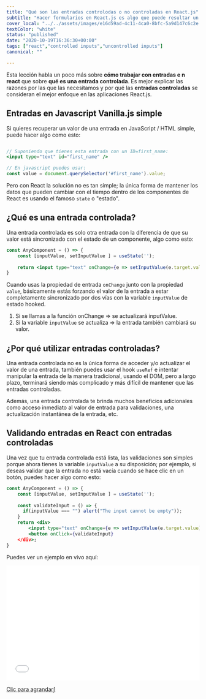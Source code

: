 ```yaml
---
title: "Qué son las entradas controlodas o no controladas en React.js"
subtitle: "Hacer formularios en React.js es algo que puede resultar un tanto engorroso"
cover_local: "../../assets/images/e16d59ad-4c11-4ca0-8bfc-5a9d147c6c2e.jpeg"
textColor: "white"
status: "published"
date: "2020-10-19T16:36:30+00:00"
tags: ["react","controlled inputs","uncontrolled inputs"]
canonical: ""

---
```


Esta lección habla un poco más sobre **cómo trabajar con entradas e n react** que sobre **qué es una entrada controlada**. Es mejor explicar las razones por las que las necesitamos y por qué las **entradas controladas** se consideran el mejor enfoque en las aplicaciones React.js.


## Entradas en Javascript Vanilla.js simple

Si quieres recuperar un valor de una entrada en JavaScript / HTML simple, puede hacer algo como esto:

```jsx

// Suponiendo que tienes esta entrada con un ID=first_name:
<input type="text" id="first_name" /> 

// En javascript puedes usar:
const value = document.querySelector('#first_name').value;
```
Pero con React la solución no es tan simple; la única forma de mantener los datos que pueden cambiar con el tiempo dentro de los componentes de React es usando el famoso `state` o "estado".

## ¿Qué es una entrada controlada?

Una entrada controlada es solo otra entrada con la diferencia de que su valor está sincronizado con el estado de un componente, algo como esto:

```jsx
const AnyComponent = () => {
    const [inputValue, setInputValue ] = useState('');
    
    return <input type="text" onChange={e => setInputValue(e.target.value)} value={inputValue} />
}
```

Cuando usas la propiedad de entrada `onChange` junto con la propiedad` value`, básicamente estás forzando el valor de la entrada a estar completamente sincronizado por dos vías con la variable `inputValue` de estado hooked. 


1. Si se llamas a la función onChange => se actualizará inputValue.
2. Si la variable `inputValue` se actualiza => la entrada también cambiará su valor.

## ¿Por qué utilizar entradas controladas?

Una entrada controlada no es la única forma de acceder y/o actualizar el valor de una entrada, también puedes usar el hook `useRef` e intentar manipular la entrada de la manera tradicional, usando el DOM, pero a largo plazo, terminará siendo más complicado y más difícil de mantener que las entradas controladas.

Además, una entrada controlada te brinda muchos beneficios adicionales como acceso inmediato al valor de entrada para validaciones, una actualización instantánea de la entrada, etc.

## Validando entradas en React con entradas controladas

Una vez que tu entrada controlada está lista, las validaciones son simples porque ahora tienes la variable `inputValue` a su disposición; por ejemplo, si deseas validar que la entrada no está vacía cuando se hace clic en un botón, puedes hacer algo como esto:


```jsx
const AnyComponent = () => {
    const [inputValue, setInputValue ] = useState('');
    
    const validateInput = () => {
      if(inputValue === "") alert("The input cannot be empty"));
    }
    return <div>
        <input type="text" onChange={e => setInputValue(e.target.value)} value={inputValue} />
        <button onClick={validateInput}
    </div>;
}
```

Puedes ver un ejemplo en vivo aquí:

<iframe width="100%" height="300" src="//jsfiddle.net/BreatheCode/yjcwozed/embedded/js,result/dark/" allowfullscreen="allowfullscreen" allowpaymentrequest frameborder="0"></iframe>

[Clic para agrandar∫](https://jsfiddle.net/BreatheCode/yjcwozed/)
